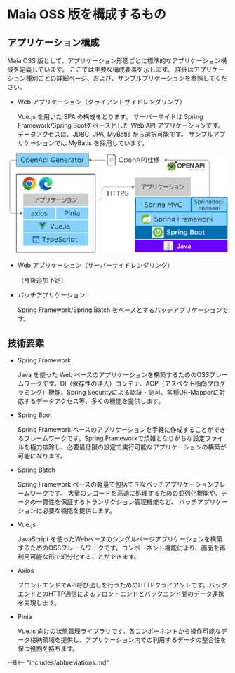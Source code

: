 # Maia OSS 版を構成するもの

## アプリケーション構成

Maia OSS 版として、アプリケーション形態ごとに標準的なアプリケーション構成を定義しています。
ここでは主要な構成要素を示します。
詳細はアプリケーション種別ごとの詳細ページ、および、サンプルプリケーションを参照してください。

- Web アプリケーション（クライアントサイドレンダリング）

  Vue.js を用いた SPA の構成をとります。
サーバーサイドは Spring Framework/Spring Bootをベースとした Web API アプリケーションです。
データアクセスは、JDBC, JPA, MyBatis から選択可能です。
サンプルアプリケーションでは MyBatis を採用しています。

![クライアントサイドレンダリング アプリケーションスタック](../../images/app-architecture/overview/client-side-rendering-maia.png)

- Web アプリケーション（サーバーサイドレンダリング）

  （今後追加予定）

- バッチアプリケーション

  Spring Framework/Spring Batch をベースとするバッチアプリケーションです。

## 技術要素

- Spring Framework

  Java を使った Web ベースのアプリケーションを構築するためのOSSフレームワークです。DI（依存性の注入）コンテナ、AOP（アスペクト指向プログラミング）機能、Spring Securityによる認証・認可、各種OR-Mapperに対応するデータアクセス等、多くの機能を提供します。

- Spring Boot

  Spring Framework ベースのアプリケーションを手軽に作成することができるフレームワークです。Spring Frameworkで煩雑となりがちな設定ファイルを極力排除し、必要最低限の設定で実行可能なアプリケーションの構築が可能になります。

- Spring Batch

  Spring Framework ベースの軽量で包括できなバッチアプリケーションフレームワークです。
大量のレコードを高速に処理するための並列化機能や、データの一貫性を保証するトランザクション管理機能など、
バッチアプリケーションに必要な機能を提供します。

- Vue.js

  JavaScript を使ったWebベースのシングルページアプリケーションを構築するためのOSSフレームワークです。コンポーネント機能により、画面を再利用可能な形で細分化することができます。

- Axios

  フロントエンドでAPI呼び出しを行うためのHTTPクライアントです。バックエンドとのHTTP通信によるフロントエンドとバックエンド間のデータ連携を実現します。

- Pinia

  Vue.js 向けの状態管理ライブラリです。各コンポーネントから操作可能なデータ格納領域を提供し、アプリケーション内での利用するデータの整合性を保つ役割を持ちます。
  
--8<-- "includes/abbreviations.md"
